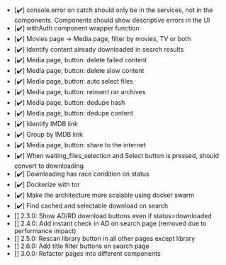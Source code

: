- [✔️] console.error on catch should only be in the services, not in the components. Components should show descriptive errors in the UI
- [✔️] withAuth component wrapper function
- [✔️] Movies page -> Media page, filter by movies, TV or both
- [✔️] Identify content already downloaded in search results
- [✔️] Media page, button: delete failed content
- [✔️] Media page, button: delete slow content
- [✔️] Media page, button: auto select files
- [✔️] Media page, button: reinsert rar archives
- [✔️] Media page, button: dedupe hash
- [✔️] Media page, button: dedupe content
- [✔️] Identify IMDB link
- [✔️] Group by IMDB link
- [✔️] Media page, button: share to the internet
- [✔️] When waiting_files_selection and Select button is pressed, should convert to downloading
- [✔️] Downloading has race condition on status
- [✔️] Dockerize with tor
- [✔️] Make the architecture more scalable using docker swarm
- [✔️] Find cached and selectable download on search
- [] 2.3.0: Show AD/RD download buttons even if status=downloaded
- [] 2.4.0: Add instant check in AD on search page (removed due to performance impact)
- [] 2.5.0: Rescan library button in all other pages except library
- [] 2.6.0: Add title filter buttons on search page
- [] 3.0.0: Refactor pages into different components
